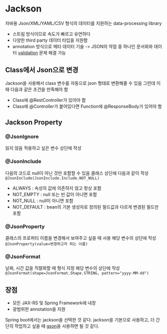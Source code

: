 # Jackson

자바용 Json/XML/YAML/CSV 형식의 데이터를 지원하는 data-processing library

- 스트림 방식이므로 속도가 빠르고 유연하다 
- 다양한 third party 데이터 타입을 지원함
- annotation 방식으로 메타 데이터 기술
	-> JSON의  약점 중 하나인 문서화와 데이터 [validation](Validation) 문제 해결 가능

## Class에서 Json으로 변경
Jackson을 사용해서 class 변수를 자동으로 json 형태로 변환해줄 수 있음
그런데 이때 다음과 같은 조건을 만족해야 함

-   Class에 @RestController가 있어야 함
-   Class에 @Controller가 붙어있다면 Function에 @ResponseBody가 있어야 함

## Jackson Property

### @JsonIgnore
읽지 않음
적용하고 싶은 변수 상단에 작성

### @JsonInclude
다음의 코드로 null이 아닌 것만 포함할 수 있음
클래스 상단에 다음과 같이 작성
`@JsonInclude(JsonInclude.Include.NOT_NULL)`

- ALWAYS : 속성의 값에 의존하지 않고 항상 포함
- NOT_EMPTY : null 또는 빈 값이 아니면 포함
- NOT_NULL : null이 아니면 포함
- NOT_DEFAULT : bean의 기본 생성자로 정의된 필드값과 다르게 변경된 필드만 포함

### @JsonProperty
클래스의 프로퍼티 이름을 변경해서 보여주고 싶을 때 사용
해당 변수의 상단에 작성
`@JsonProperty(value=변경하고자 하는 이름)`

### @JsonFormat
날짜, 시간 값을 직렬화할 때 형식 지정
해당 변수의 상단에 작성
`@JsonFormat(shape=JsonFormat.Shape.STRING, pattern="yyyy-MM-dd")`

## 장점
- 모든 JAX-RS 및 Spring Framework에 내장
- 광범위한 annotation을  지원

Spring boot에서는 jackson을 선택한 것 같다. 
jackson을 기본으로 사용하고, 더 간단히 작업하고 싶을 때 [gson](GSON)을 사용하면 될 것 같다. 